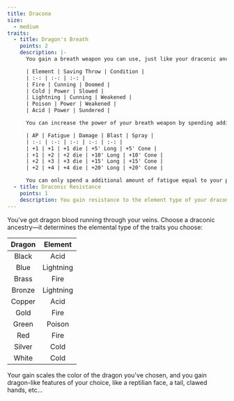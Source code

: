 ```yaml
---
title: Dracona
size:
  - medium
traits:
  - title: Dragon's Breath
    points: 2
    description: |-
      You gain a breath weapon you can use, just like your draconic ancestors. Your breath weapon deals 1d6 damage of the element type of your chosen draconic ancestor, and you must mark 2-fatigue and usr 2 AP to use it. When you use it, you can either use it as a blast 30 foot long, 5 foot wide line from you, or a spray, a 15 foot cone from you. Creatures in your blast or spray must make a saving throw based on the damage type, DC 10 + +POWER; on a miss, they take full damage and are inflicted with a condition based on the damage type, on a weak hit they take half damage and are not inflicted with a condition.

      | Element | Saving Throw | Condition |
      | :-: | :-: | :-: |
      | Fire | Cunning | Doomed |
      | Cold | Power | Slowed |
      | Lightning | Cunning | Weakened |
      | Poison | Power | Weakened |
      | Acid | Power | Sundered |

      You can increase the power of your breath weapon by spending additional AP and fatigue:

      | AP | Fatigue | Damage | Blast | Spray |
      | :-: | :-: | :-: | :-: | :-: |
      | +1 | +1 | +1 die | +5' Long | +5' Cone |
      | +1 | +2 | +2 die | +10' Long | +10' Cone |
      | +2 | +3 | +3 die | +15' Long | +15' Cone |
      | +2 | +4 | +4 die | +20' Long | +20' Cone |

      You can only spend a additional amount of fatigue equal to your proficiency bonus.
  - title: Draconic Resistance
    points: 1
    description: You gain resistance to the element type of your draconic ancestor
---
```


You've got dragon blood running through your veins. Choose a draconic ancestry—it determines the elemental type of the traits you choose:

| Dragon |  Element  |
| :----: | :-------: |
| Black  |   Acid    |
|  Blue  | Lightning |
| Brass  |   Fire    |
| Bronze | Lightning |
| Copper |   Acid    |
|  Gold  |   Fire    |
| Green  |  Poison   |
|  Red   |   Fire    |
| Silver |   Cold    |
| White  |   Cold    |

Your gain scales the color of the dragon you've chosen, and you gain dragon-like features of your choice, like a reptilian face, a tail, clawed hands, etc…
